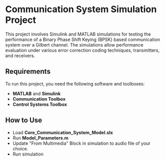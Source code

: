 # Communication System Simulation Project

This project involves Simulink and MATLAB simulations for testing the performance of a Binary Phase Shift Keying (BPSK) based communication system over a Gilbert channel. The simulations allow performance evaluation under various error correction coding techniques, transmitters, and receivers.

## Requirements

To run this project, you need the following software and toolboxes:

- **MATLAB** and **Simulink**
- **Communication Toolbox**
- **Control Systems Toolbox**

## How to Use
- Load **Core_Communication_System_Model.slx**
- Run **Model_Parameters.m**
- Update "From Multimedia" Block in simulation to audio file of your choice.
- Run simulation

